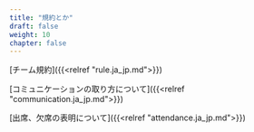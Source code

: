 ```yaml
---
title: "規約とか"
draft: false
weight: 10
chapter: false
---
```


[チーム規約]({{<relref "rule.ja_jp.md">}})

[コミュニケーションの取り方について]({{<relref "communication.ja_jp.md">}})

[出席、欠席の表明について]({{<relref "attendance.ja_jp.md">}})
